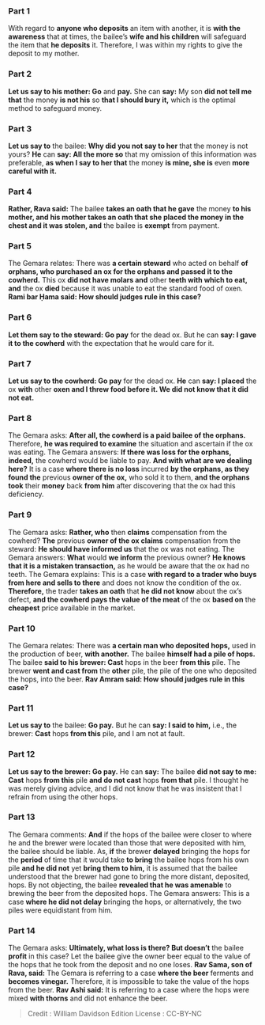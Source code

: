 
### Part 1
With regard to <b>anyone who deposits</b> an item with another, it is <b>with the awareness</b> that at times, the bailee’s <b>wife and his children</b> will safeguard the item that <b>he deposits</b> it. Therefore, I was within my rights to give the deposit to my mother.

### Part 2
<b>Let us say to his mother: Go</b> and <b>pay.</b> She can <b>say:</b> My son <b>did not tell me that</b> the money <b>is not his</b> so <b>that I should bury it,</b> which is the optimal method to safeguard money.

### Part 3
<b>Let us say to</b> the bailee: <b>Why did you not say to her</b> that the money is not yours? <b>He</b> can <b>say: All the more so</b> that my omission of this information was preferable, <b>as when I say to her that</b> the money <b>is mine, she is</b> even <b>more careful with it.</b>

### Part 4
<b>Rather, Rava said:</b> The bailee <b>takes an oath that he gave</b> the money <b>to his mother, and his mother takes an oath that she placed the money in the chest and it was stolen, and</b> the bailee is <b>exempt</b> from payment.

### Part 5
The Gemara relates: There was <b>a certain steward</b> who acted on behalf <b>of orphans, who purchased an ox for the orphans and passed it to the cowherd.</b> This ox <b>did not have molars and</b> other <b>teeth with which to eat, and</b> the ox <b>died</b> because it was unable to eat the standard food of oxen. <b>Rami bar Ḥama said: How should judges rule in this case?</b>

### Part 6
<b>Let them say to the steward: Go pay</b> for the dead ox. But he can <b>say: I gave it to the cowherd</b> with the expectation that he would care for it.

### Part 7
<b>Let us say to the cowherd: Go pay</b> for the dead ox. <b>He</b> can <b>say: I placed</b> the ox <b>with</b> other <b>oxen and I threw food before it. We did not know that it did not eat.</b>

### Part 8
The Gemara asks: <b>After all, the cowherd is a paid bailee of the orphans.</b> Therefore, <b>he was required to examine</b> the situation and ascertain if the ox was eating. The Gemara answers: <b>If there was loss for the orphans, indeed,</b> the cowherd would be liable to pay. <b>And with what are we dealing here?</b> It is a case <b>where there is no loss</b> incurred <b>by the orphans, as they found the</b> previous <b>owner of the ox,</b> who sold it to them, <b>and the orphans took</b> their <b>money</b> back <b>from him</b> after discovering that the ox had this deficiency.

### Part 9
The Gemara asks: <b>Rather, who</b> then <b>claims</b> compensation from the cowherd? <b>The</b> previous <b>owner of the ox claims</b> compensation from the steward: <b>He should have informed us</b> that the ox was not eating. The Gemara answers: <b>What</b> would <b>we inform</b> the previous owner? <b>He knows that it is a mistaken transaction,</b> as he would be aware that the ox had no teeth. The Gemara explains: This is a case <b>with regard to a trader who buys from here and sells to there</b> and does not know the condition of the ox. <b>Therefore,</b> the trader <b>takes an oath</b> that <b>he did not know</b> about the ox’s defect, <b>and the cowherd pays the value of the meat</b> of the ox <b>based on</b> the <b>cheapest</b> price available in the market.

### Part 10
The Gemara relates: There was <b>a certain man who deposited hops,</b> used in the production of beer, <b>with another.</b> The bailee <b>himself had a pile of hops.</b> The bailee <b>said to his brewer: Cast</b> hops in the beer <b>from this</b> pile. The brewer <b>went and cast from</b> the <b>other</b> pile, the pile of the one who deposited the hops, into the beer. <b>Rav Amram said: How should judges rule in this case?</b>

### Part 11
<b>Let us say to</b> the bailee: <b>Go pay.</b> But he can <b>say: I said to him,</b> i.e., the brewer: <b>Cast</b> hops <b>from this</b> pile, and I am not at fault.

### Part 12
<b>Let us say to the brewer: Go pay.</b> He can <b>say:</b> The bailee <b>did not say to me: Cast</b> hops <b>from this</b> pile <b>and do not cast</b> hops <b>from that</b> pile. I thought he was merely giving advice, and I did not know that he was insistent that I refrain from using the other hops.

### Part 13
The Gemara comments: <b>And</b> if the hops of the bailee were closer to where he and the brewer were located than those that were deposited with him, the bailee should be liable. As, <b>if</b> the brewer <b>delayed</b> bringing the hops for the <b>period</b> of time that it would take <b>to bring</b> the bailee hops from his own pile <b>and he did not</b> yet <b>bring them to him,</b> it is assumed that the bailee understood that the brewer had gone to bring the more distant, deposited, hops. By not objecting, the bailee <b>revealed that he was amenable</b> to brewing the beer from the deposited hops. The Gemara answers: This is a case <b>where he did not delay</b> bringing the hops, or alternatively, the two piles were equidistant from him.

### Part 14
The Gemara asks: <b>Ultimately, what loss is there? But doesn’t</b> the bailee <b>profit</b> in this case? Let the bailee give the owner beer equal to the value of the hops that he took from the deposit and no one loses. <b>Rav Sama, son of Rava, said:</b> The Gemara is referring to a case <b>where the beer</b> ferments and <b>becomes vinegar.</b> Therefore, it is impossible to take the value of the hops from the beer. <b>Rav Ashi said:</b> It is referring to a case where the hops were mixed <b>with thorns</b> and did not enhance the beer.

>Credit : William Davidson Edition
>License : CC-BY-NC